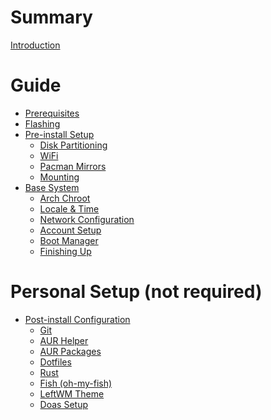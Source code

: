 # Summary

[Introduction](./intro.md)

# Guide

- [Prerequisites](./pre_requisites.md)
- [Flashing](./flashing.md)
- [Pre-install Setup](./pre-install_setup.md)
  - [Disk Partitioning](./disk_partitioning.md)
  - [WiFi](./wifi.md)
  - [Pacman Mirrors](./pacman_mirrors.md)
  - [Mounting](./mounting.md)
- [Base System](./base_system.md)
  - [Arch Chroot](./arch_chroot.md)
  - [Locale & Time](./locale_time.md)
  - [Network Configuration](./network_config.md)
  - [Account Setup](./account_setup.md)
  - [Boot Manager](./boot_manager.md)
  - [Finishing Up](./finishing_up.md)


# Personal Setup (not required)

- [Post-install Configuration]()
  - [Git]()
  - [AUR Helper]()
  - [AUR Packages]()
  - [Dotfiles]()
  - [Rust]()
  - [Fish (oh-my-fish)]()
  - [LeftWM Theme]()
  - [Doas Setup]()
